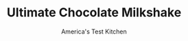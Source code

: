 ---
layout: ../../layouts/MarkdownPostLayout.astro
title: Ultimate Chocolate Milkshake
author: America's Test Kitchen
pubDate: 2023-03-15
description: "It takes more than ice cream, chocolate syrup, and milk to create a chocolate shake worthy of the ultimate title. Our creamy, deeply chocolaty shakes are thicker and richer than anything you can order at the ice cream shop."
image_url: https://res.cloudinary.com/hksqkdlah/image/upload/ar_1:1,c_fill,dpr_2.0,f_auto,fl_lossy.progressive.strip_profile,g_faces:auto,q_auto:low,w_344/26396_sfs-chocolate-milkshakes-13
tags: ["Desserts or Baked Goods","Chocolate","Beverages","Frozen Desserts"]
calories: 1441
protein: 4
carbohydrates: 55
fats: 12
fiber: 1
ingredients: ["3 cups, vanilla ice cream, cut into large chunks","2 tablespoons, hot fudge sauce, at room temperature","1/2 cup, whole milk","1 1/2 cups, chocolate sorbet, cut into large chunks"]
serves: 4
time: "10 minutes"
instructions: ["Combine all ingredients in food processor or blender and puree until smooth, scraping down sides as needed. Pour into chilled glasses. Serve."]
nutrition: ["264 mg Potassium, K","138 mg Phosphorus, P","165 mg Calcium, Ca","21 mg Magnesium, Mg","129 mg Sodium, Na","12 g Total lipid (fat)","3 g Fatty acids, total monounsaturated","22 mg Vitamin C, total ascorbic acid","46 mg Cholesterol","7 g Fatty acids, total saturated","1 g Fiber, total dietary","6 µg Folate, food","51 g Sugars, total","89 g Water","57 g Carbohydrate, by difference","6 µg Folate, DFE","4 g Protein","130 µg Vitamin A, RAE","55 g Carbohydrates (net)","360 kcal Energy","21 g Sugars, added","1441 calories"]
notes: "Soften the ice cream and sorbet at room temperature for 5 minutes before scooping. If your hot fudge sauce is refrigerated, microwave 2 tablespoons in a small dish for 5 seconds. This recipe is easily halved."
---